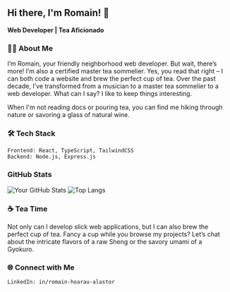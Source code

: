 ## Hi there, I'm Romain! 👋
**Web Developer | Tea Aficionado**

### 🧑‍💻 About Me
I’m Romain, your friendly neighborhood web developer.
But wait, there’s more! I’m also a certified master tea sommelier. Yes, you read that right – I can both code a website and brew the perfect cup of tea.
Over the past decade, I’ve transformed from a musician to a master tea sommelier to a web developer. What can I say? I like to keep things interesting.

When I'm not reading docs or pouring tea, you can find me hiking through nature or savoring a glass of natural wine.

### 🛠️ Tech Stack
    Frontend: React, TypeScript, TailwindCSS
    Backend: Node.js, Express.js

### GitHub Stats
![Your GitHub Stats](https://github-readme-stats.vercel.app/api?username=Mokalbari&show_icons=true&theme=radical)
![Top Langs](https://github-readme-stats.vercel.app/api/top-langs/?username=Mokalbari&size_weight=0.5&count_weight=0.5)

### ☕ Tea Time
Not only can I develop slick web applications, but I can also brew the perfect cup of tea.
Fancy a cup while you browse my projects? Let’s chat about the intricate flavors of a raw Sheng or the savory umami of a Gyokuro.

### 🌐 Connect with Me
    LinkedIn: in/romain-hoarau-alastor
